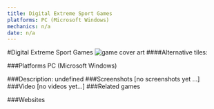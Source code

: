 ```yaml
---
title: Digital Extreme Sport Games
platforms: PC (Microsoft Windows)
mechanics: n/a
date: n/a
---
```

#Digital Extreme Sport Games
![game cover art](//images.igdb.com/igdb/image/upload/t_cover_big/lzwlul0dulrcufwkazet.jpg "Logo Title Text 1")
####Alternative tiles:

###Platforms
PC (Microsoft Windows)

###Description:
undefined
###Screenshots
[no screenshots yet ...]
###Video
[no videos yet...]
###Related games

###Websites

